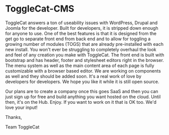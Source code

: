 # ToggleCat-CMS
ToggleCat answers a ton of useability issues with WordPress, Drupal and Joomla for the developer.  Built for developers, it is stripped down enough for anyone to use.  One of the best features is that it is designed from the get go to separate front end from back end and to allow for toggling a growing number of modules (TOGS) that are already pre-installed with each new install.   You won't ever be struggling to completely overhaul the look and feel of any creation you make with ToggleCat. The front end is built with bootstrap and has header, footer and stylesheet editors right in the browser.  The menu system as well as the main content area of each page is fully customizable with a browser based editor.  We are working on components as well and they should be added soon.  It's a real work of love by developers for developers.  We hope you like it while it is still open source.  

Our plans are to create a company once this goes SaaS and then you can just sign up for free and build anything you want hosted on the cloud.  Until then, it's on the Hub.  Enjoy.  If you want to work on it that is OK too.  We'd love your input!

Thanks, 

Team ToggleCat
